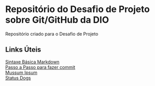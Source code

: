 # Repositório do Desafio de Projeto sobre Git/GitHub da DIO
Repositório criado para o Desafio de Projeto

## Links Úteis
[Sintaxe Básica Markdown](https://www.markdownguide.org/basic-syntax/)<br>
[Passo a Passo para fazer commit](https://blog.cod3r.com.br/guia-basico-de-git-como-fazer-commit-no-github/)<br>
[Mussum Ipsum](https://mussumipsum.com/)<br>
[Status Dogs](https://httpstatusdogs.com/)<br>
